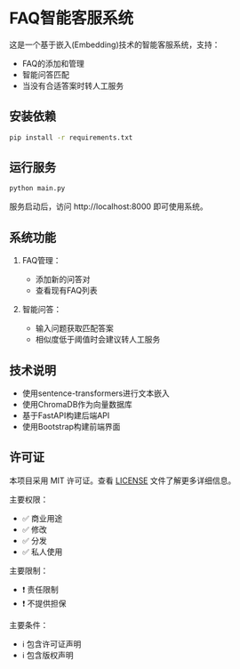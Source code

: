 # FAQ智能客服系统

这是一个基于嵌入(Embedding)技术的智能客服系统，支持：
- FAQ的添加和管理
- 智能问答匹配
- 当没有合适答案时转人工服务

## 安装依赖

```bash
pip install -r requirements.txt
```

## 运行服务

```bash
python main.py
```

服务启动后，访问 http://localhost:8000 即可使用系统。

## 系统功能

1. FAQ管理：
   - 添加新的问答对
   - 查看现有FAQ列表

2. 智能问答：
   - 输入问题获取匹配答案
   - 相似度低于阈值时会建议转人工服务

## 技术说明

- 使用sentence-transformers进行文本嵌入
- 使用ChromaDB作为向量数据库
- 基于FastAPI构建后端API
- 使用Bootstrap构建前端界面

## 许可证
本项目采用 MIT 许可证。查看 [LICENSE](LICENSE) 文件了解更多详细信息。

主要权限：
- ✅ 商业用途
- ✅ 修改
- ✅ 分发
- ✅ 私人使用

主要限制：
- ❗ 责任限制
- ❗ 不提供担保

主要条件：
- ℹ️ 包含许可证声明
- ℹ️ 包含版权声明
